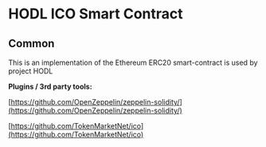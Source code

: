 # HODL ICO Smart Contract

## Common

This is an implementation of the Ethereum ERC20 smart-contract is used by project HODL

<b>Plugins / 3rd party tools:</b>

[https://github.com/OpenZeppelin/zeppelin-solidity/](https://github.com/OpenZeppelin/zeppelin-solidity/)

[https://github.com/TokenMarketNet/ico](https://github.com/TokenMarketNet/ico)